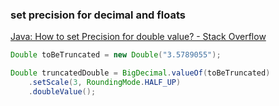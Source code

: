 ###  set precision for decimal and floats


[Java: How to set Precision for double value? - Stack Overflow](https://stackoverflow.com/questions/14845937/java-how-to-set-precision-for-double-value "Java: How to set Precision for double value? - Stack Overflow")


 

```java
Double toBeTruncated = new Double("3.5789055");

Double truncatedDouble = BigDecimal.valueOf(toBeTruncated)
    .setScale(3, RoundingMode.HALF_UP)
    .doubleValue();
```

